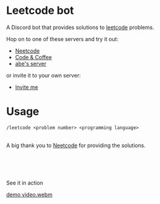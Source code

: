# Leetcode bot
A Discord bot that provides solutions to [leetcode](https://leetcode.com/) problems.

Hop on to one of these servers and try it out:
 * [Neetcode](https://discord.gg/ddjKRXPqtk)
 * [Code & Coffee](https://www.codeandcoffee.chat/)
 * [abe's server](https://discord.gg/Bv8XkBSEHP)  
 
or invite it to your own server:
 * [Invite me](https://discord.com/oauth2/authorize?client_id=1052787378718253106&scope=bot+applications.commands&permissions=0)  
 
# Usage
`/leetcode <problem number> <programming language>`
<br><br>

A big thank you to [Neetcode](https://github.com/neetcode-gh/leetcode) for providing the solutions.  

<br><br><br>  
See it in action  
 
[demo video.webm](https://user-images.githubusercontent.com/82916197/208010250-54f21d02-8774-4953-aa93-92a8bfd0f31d.webm)

